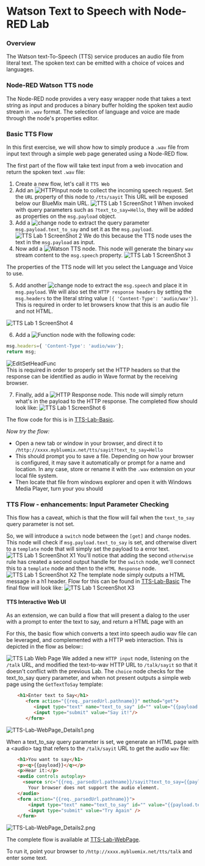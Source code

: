 # Watson Text to Speech with Node-RED Lab
### Overview
The Watson text-To-Speech (TTS) service produces an audio file from literal text.
The spoken text can be emitted with a choice of voices and languages.

### Node-RED Watson TTS node
The Node-RED node provides a very easy wrapper node that takes a text string as input and produces a binary buffer holding the spoken text audio stream in `.wav` format.
The selection of language and voice are made through  the node's properties editor.

### Basic TTS Flow
In this first exercise, we will show how to simply produce a `.wav` file from input text through a simple web page generated using a Node-RED flow.

The first part of the flow will take text input from a web invocation and return the spoken text `.wav` file:

1. Create a new flow, let's call it `TTS Web` 
2. Add an ![`HTTPInput`](/introduction_to_node_red/images/node_red_httpinput.png) node to collect the incoming speech request. Set the `URL` property of this node to `/tts/sayit` This URL will be exposed below our BlueMix main URL.
![TTS Lab 1 ScreenShot 1](images/tts_lab_1_set_http_node.png)
When invoked with query parameters such as `?text_to_say=Hello`, they will be added as properties on the `msg.payload` object. 
3. Add a ![`change`](/introduction_to_node_red/images/node_red_change.png) node to extract the query parameter `msg.payload.text_to_say` and set it as the `msg.payload`.
![TTS Lab 1 ScreenShot 2](images/tts_lab_2_edit_change_node.png)
We do this because the TTS node uses the text in the `msg.payload` as input.
4. Now add a ![`Watson TTS`](images/node_red_watson_tts.png) node. This node will generate the binary `wav` stream content to the `msg.speech` property.
![TTS Lab 1 ScreenShot 3](images/tts_lab_3_edit_tts.png)

The properties of the TTS node will let you select the Language and Voice to use.

5. Add another ![`change`](/introduction_to_node_red/images/node_red_change.png) node to extract the `msg.speech` and place it in `msg.payload`. We will also set the `HTTP response headers` by setting the `msg.headers` to the literal string value `[{ 'Content-Type': 'audio/wav'}]`. This is required in order to let browsers know that this is an audio file and not HTML.

![TTS Lab 1 ScreenShot 4](images/tts_lab_4_edit_change.png)

6. Add a ![`Function`](/introduction_to_node_red/images/node_red_Function.png) node with the following code:  
```javascript
msg.headers={ 'Content-Type': 'audio/wav'};
return msg;
```
![EditSetHeadFunc](images/tts_lab_5_edit_set_header_func.png)  
This is required in order to properly set the HTTP headers so that the response can be identified as audio in Wave format by the receiving browser.

7. Finally, add a  ![`HTTP Response`](/introduction_to_node_red/images/node_red_httpresponse.png) node. This node will simply return what's in the payload to the HTTP response.
The completed flow should look like:
![TTS Lab 1 ScreenShot 6](images/tts_lab_6_completed_simple_flow.png)

The flow code for this is in [TTS-Lab-Basic](TTS_Lab_Basic.json).

_Now try the flow:_

* Open a new tab or window in your browser, and direct it to `/http://xxxx.mybluemix.net/tts/sayit?text_to_say=Hello`
* This should prompt you to save a file.
Depending on how your browser is configured, it may save it automatically or prompt for a name and location. In any case, store or rename it with the `.wav` extension on your local file system. 
* Then locate that file from windows explorer and open it with Windows Media Player, turn your you should

### TTS Flow - enhancements: Input Parameter Checking
This flow has a caveat, which is that the flow will fail when the `text_to_say` query parameter is not set.

So, we will introduce a `switch` node between the `[get]` and `change` nodes. This node will check if `msg.payload.text_to_say` is set, and otherwise divert to a `template` node that will simply set the payload to a error text.
![TTS Lab 1 ScreenShot X1](images/tts_lab_x1.png)
You'll notice that adding the second `otherwise` rule has created a second output handle for the `switch` node, we'll connect this to a `template` node and then to the `HTML Response` node.
![TTS Lab 1 ScreenShot X2](images/tts_lab_x2.png)
The template node simply outputs a HTML message in a h1 header.
Flow for this can be found in [TTS-Lab-Basic](tts_lab_with_param_check.json)
The final flow will look like:
![TTS Lab 1 ScreenShot X3](images/tts_lab_x3.png)

#### TTS Interactive Web UI
As an extension, we can build a flow that will present a dialog to the user with a prompt to enter the text to say, and return a HTML page with an <audio> tag which will play the generated audio.

For this, the basic flow which converts a text into speech audio wav file can be leveraged, and complemented with a HTTP web interaction. This is depicted in the flow as below::
>
![TTS Lab Web Page](images/tts_lab_web_page.png)
We added a new `HTTP input` node, listening on the `/talk` URL, and modified the text-to-wav HTTP URL to `/talk/sayit` so that it doesn't conflict with the previous Lab. The `choice` node checks for the text_to_say query parameter, and when not present outputs a simple web page using the `GetTextToSay` template:
```HTML
    <h1>Enter text to Say</h1>
       <form action="{{req._parsedUrl.pathname}}" method="get">
          <input type="text" name="text_to_say" id="" value="{{payload.text_to_say}}" />
          <input type="submit" value="Say it!"/>
       </form>
```
![TTS-Lab-WebPage_Details1.png](images/tts_lab_web_page_details1.png)

When a text_to_say query parameter is set, we generate an HTML page with a \<audio> tag that refers to the `/talk/sayit` URL to get the audio `wav` file:
```HTML
    <h1>You want to say</h1>
    <p><q>{{payload}}</q></p>
    <p>Hear it:</p>
    <audio controls autoplay>
      <source src="{{req._parsedUrl.pathname}}/sayit?text_to_say={{payload.text_to_say}}" type="audio/wav">
        Your browser does not support the audio element.
    </audio>
    <form action="{{req._parsedUrl.pathname}}">
        <input type="text" name="text_to_say" id="" value="{{payload.text_to_say}}" />
        <input type="submit" value="Try Again" />
    </form>
```
![TTS-Lab-WebPage_Details2.png](images/tts_lab_web_page_details2.png)

The complete flow is available at [TTS-Lab-WebPage](TTS_Lab_WebPage.json).

To run it, point your browser to  `/http://xxxx.mybluemix.net/tts/talk` and enter some text.
